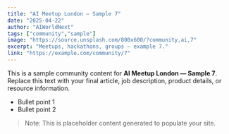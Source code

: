```yaml
---
title: "AI Meetup London — Sample 7"
date: "2025-04-22"
author: "AIWorldNext"
tags: ["community","sample"]
image: "https://source.unsplash.com/800x600/?community,ai,7"
excerpt: "Meetups, hackathons, groups — example 7."
link: "https://example.com/community/7"
---
```


This is a sample community content for **AI Meetup London — Sample 7**. Replace this text with your final article, job description, product details, or resource information.

- Bullet point 1
- Bullet point 2

> Note: This is placeholder content generated to populate your site.
